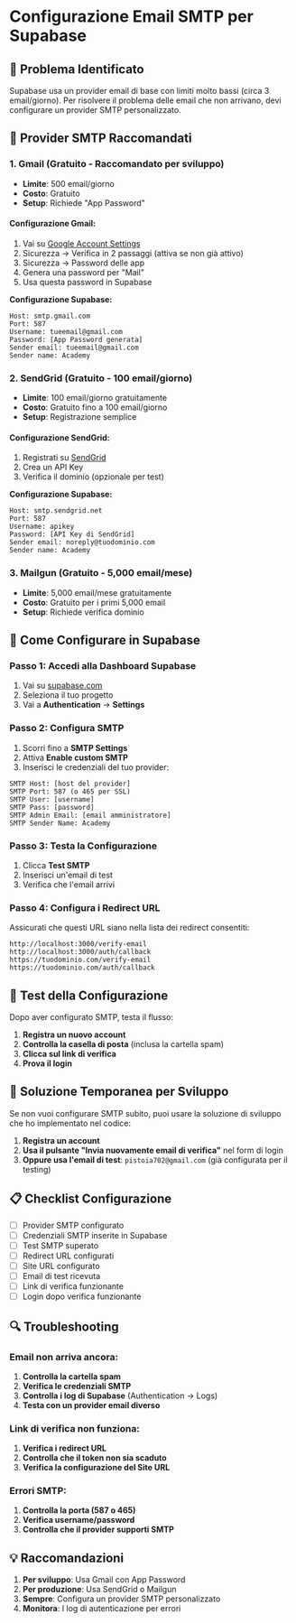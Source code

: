 # Configurazione Email SMTP per Supabase

## 🚨 Problema Identificato
Supabase usa un provider email di base con limiti molto bassi (circa 3 email/giorno). Per risolvere il problema delle email che non arrivano, devi configurare un provider SMTP personalizzato.

## 📧 Provider SMTP Raccomandati

### 1. **Gmail (Gratuito - Raccomandato per sviluppo)**
- **Limite**: 500 email/giorno
- **Costo**: Gratuito
- **Setup**: Richiede "App Password"

#### Configurazione Gmail:
1. Vai su [Google Account Settings](https://myaccount.google.com/)
2. Sicurezza → Verifica in 2 passaggi (attiva se non già attivo)
3. Sicurezza → Password delle app
4. Genera una password per "Mail"
5. Usa questa password in Supabase

**Configurazione Supabase:**
```
Host: smtp.gmail.com
Port: 587
Username: tueemail@gmail.com
Password: [App Password generata]
Sender email: tueemail@gmail.com
Sender name: Academy
```

### 2. **SendGrid (Gratuito - 100 email/giorno)**
- **Limite**: 100 email/giorno gratuitamente
- **Costo**: Gratuito fino a 100 email/giorno
- **Setup**: Registrazione semplice

#### Configurazione SendGrid:
1. Registrati su [SendGrid](https://sendgrid.com/)
2. Crea un API Key
3. Verifica il dominio (opzionale per test)

**Configurazione Supabase:**
```
Host: smtp.sendgrid.net
Port: 587
Username: apikey
Password: [API Key di SendGrid]
Sender email: noreply@tuodominio.com
Sender name: Academy
```

### 3. **Mailgun (Gratuito - 5,000 email/mese)**
- **Limite**: 5,000 email/mese gratuitamente
- **Costo**: Gratuito per i primi 5,000 email
- **Setup**: Richiede verifica dominio

## 🔧 Come Configurare in Supabase

### Passo 1: Accedi alla Dashboard Supabase
1. Vai su [supabase.com](https://supabase.com)
2. Seleziona il tuo progetto
3. Vai a **Authentication** → **Settings**

### Passo 2: Configura SMTP
1. Scorri fino a **SMTP Settings**
2. Attiva **Enable custom SMTP**
3. Inserisci le credenziali del tuo provider:

```
SMTP Host: [host del provider]
SMTP Port: 587 (o 465 per SSL)
SMTP User: [username]
SMTP Pass: [password]
SMTP Admin Email: [email amministratore]
SMTP Sender Name: Academy
```

### Passo 3: Testa la Configurazione
1. Clicca **Test SMTP**
2. Inserisci un'email di test
3. Verifica che l'email arrivi

### Passo 4: Configura i Redirect URL
Assicurati che questi URL siano nella lista dei redirect consentiti:
```
http://localhost:3000/verify-email
http://localhost:3000/auth/callback
https://tuodominio.com/verify-email
https://tuodominio.com/auth/callback
```

## 🧪 Test della Configurazione

Dopo aver configurato SMTP, testa il flusso:

1. **Registra un nuovo account**
2. **Controlla la casella di posta** (inclusa la cartella spam)
3. **Clicca sul link di verifica**
4. **Prova il login**

## 🚀 Soluzione Temporanea per Sviluppo

Se non vuoi configurare SMTP subito, puoi usare la soluzione di sviluppo che ho implementato nel codice:

1. **Registra un account**
2. **Usa il pulsante "Invia nuovamente email di verifica"** nel form di login
3. **Oppure usa l'email di test**: `pistoia702@gmail.com` (già configurata per il testing)

## 📋 Checklist Configurazione

- [ ] Provider SMTP configurato
- [ ] Credenziali SMTP inserite in Supabase
- [ ] Test SMTP superato
- [ ] Redirect URL configurati
- [ ] Site URL configurato
- [ ] Email di test ricevuta
- [ ] Link di verifica funzionante
- [ ] Login dopo verifica funzionante

## 🔍 Troubleshooting

### Email non arriva ancora:
1. **Controlla la cartella spam**
2. **Verifica le credenziali SMTP**
3. **Controlla i log di Supabase** (Authentication → Logs)
4. **Testa con un provider email diverso**

### Link di verifica non funziona:
1. **Verifica i redirect URL**
2. **Controlla che il token non sia scaduto**
3. **Verifica la configurazione del Site URL**

### Errori SMTP:
1. **Controlla la porta (587 o 465)**
2. **Verifica username/password**
3. **Controlla che il provider supporti SMTP**

## 💡 Raccomandazioni

1. **Per sviluppo**: Usa Gmail con App Password
2. **Per produzione**: Usa SendGrid o Mailgun
3. **Sempre**: Configura un provider SMTP personalizzato
4. **Monitora**: I log di autenticazione per errori
